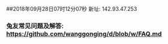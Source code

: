 ##2018年09月28日07时12分07秒 新址: 142.93.47.253
### 兔友常见问题及解答: https://github.com/wanggonging/d/blob/w/FAQ.md
